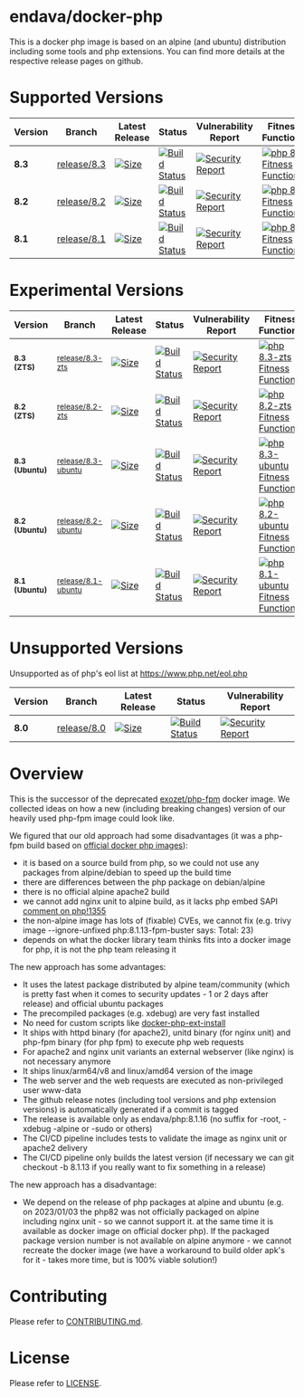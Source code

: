 # endava/docker-php

This is a docker php image is based on an alpine (and ubuntu) distribution including some tools and php extensions. You can find more details at the respective release pages on github.

# Supported Versions

| Version | Branch | Latest Release | Status | Vulnerability Report | Fitness Functions |
| --- | --- | --- | --- | --- | --- |
| **8.3** | [release/8.3](https://github.com/endava/docker-php/tree/release/8.3) | [![Size][size_83_badge]](https://github.com/endava/docker-php/releases/tag/8.3.10) | [![Build Status][github_actions_83_badge]][github_actions_83_link] | [![Security Report][security_report_83_badge]][security_report_83_link] | [![php 8.3 Fitness Functions](https://github.com/Endava/docker-php/actions/workflows/fitness-functions-release-8.3.yml/badge.svg)](https://github.com/Endava/docker-php/actions/workflows/fitness-functions-release-8.3.yml)
| **8.2** | [release/8.2](https://github.com/endava/docker-php/tree/release/8.2) | [![Size][size_82_badge]](https://github.com/endava/docker-php/releases/tag/8.2.22) | [![Build Status][github_actions_82_badge]][github_actions_82_link] | [![Security Report][security_report_82_badge]][security_report_82_link] | [![php 8.2 Fitness Functions](https://github.com/Endava/docker-php/actions/workflows/fitness-functions-release-8.2.yml/badge.svg)](https://github.com/Endava/docker-php/actions/workflows/fitness-functions-release-8.2.yml)
| **8.1** | [release/8.1](https://github.com/endava/docker-php/tree/release/8.1) | [![Size][size_81_badge]](https://github.com/endava/docker-php/releases/tag/8.1.29) | [![Build Status][github_actions_81_badge]][github_actions_81_link] | [![Security Report][security_report_81_badge]][security_report_81_link] | [![php 8.1 Fitness Functions](https://github.com/Endava/docker-php/actions/workflows/fitness-functions-release-8.1.yml/badge.svg)](https://github.com/Endava/docker-php/actions/workflows/fitness-functions-release-8.1.yml)

[github_actions_83_badge]: https://github.com/Endava/docker-php/actions/workflows/ci.yml/badge.svg?branch=release%2F8.3
[github_actions_83_link]: https://github.com/endava/docker-php/actions?query=branch%3Arelease%2F8.3
[security_report_83_badge]: https://github.com/endava/docker-php/releases/download/8.3.10/vulnerability-status.png
[security_report_83_link]: https://github.com/endava/docker-php/releases/download/8.3.10/vulnerability-report.html
[size_83_badge]: https://github.com/endava/docker-php/releases/download/8.3.10/size-status.png


[github_actions_82_badge]: https://github.com/Endava/docker-php/actions/workflows/ci.yml/badge.svg?branch=release%2F8.2
[github_actions_82_link]: https://github.com/endava/docker-php/actions?query=branch%3Arelease%2F8.2
[security_report_82_badge]: https://github.com/endava/docker-php/releases/download/8.2.22/vulnerability-status.png
[security_report_82_link]: https://github.com/endava/docker-php/releases/download/8.2.22/vulnerability-report.html
[size_82_badge]: https://github.com/endava/docker-php/releases/download/8.2.22/size-status.png


[github_actions_81_badge]: https://github.com/Endava/docker-php/actions/workflows/ci.yml/badge.svg?branch=release%2F8.1
[github_actions_81_link]: https://github.com/endava/docker-php/actions?query=branch%3Arelease%2F8.1
[security_report_81_badge]: https://github.com/endava/docker-php/releases/download/8.1.29/vulnerability-status.png
[security_report_81_link]: https://github.com/endava/docker-php/releases/download/8.1.29/vulnerability-report.html
[size_81_badge]: https://github.com/endava/docker-php/releases/download/8.1.29/size-status.png


# Experimental Versions

| Version | Branch | Latest Release | Status | Vulnerability Report | Fitness Functions |
| --- | --- | --- | --- | --- | --- |
| <sup>**8.3 (ZTS)**</sup> | <sup>[release/8.3-zts](https://github.com/endava/docker-php/tree/release/8.3-zts)</sup> | [![Size][size_83zts_badge]](https://github.com/endava/docker-php/releases/tag/8.3.3-zts) | [![Build Status][github_actions_83zts_badge]][github_actions_83zts_link] | [![Security Report][security_report_83zts_badge]][security_report_83zts_link] | [![php 8.3-zts Fitness Functions](https://github.com/Endava/docker-php/actions/workflows/fitness-functions-release-8.3-zts.yml/badge.svg)](https://github.com/Endava/docker-php/actions/workflows/fitness-functions-release-8.3-zts.yml)
| <sup>**8.2 (ZTS)**</sup> | <sup>[release/8.2-zts](https://github.com/endava/docker-php/tree/release/8.2-zts)</sup> | [![Size][size_82zts_badge]](https://github.com/endava/docker-php/releases/tag/8.2.16-zts) | [![Build Status][github_actions_82zts_badge]][github_actions_82zts_link] | [![Security Report][security_report_82zts_badge]][security_report_82zts_link] | [![php 8.2-zts Fitness Functions](https://github.com/Endava/docker-php/actions/workflows/fitness-functions-release-8.2-zts.yml/badge.svg)](https://github.com/Endava/docker-php/actions/workflows/fitness-functions-release-8.2-zts.yml)
| <sup>**8.3 (Ubuntu)**</sup> | <sup>[release/8.3-ubuntu](https://github.com/endava/docker-php/tree/release/8.3-ubuntu)</sup> | [![Size][size_83ubuntu_badge]](https://github.com/endava/docker-php/releases/tag/8.3.11-ubuntu) | [![Build Status][github_actions_83ubuntu_badge]][github_actions_83ubuntu_link] | [![Security Report][security_report_83ubuntu_badge]][security_report_83ubuntu_link] | [![php 8.3-ubuntu Fitness Functions](https://github.com/Endava/docker-php/actions/workflows/fitness-functions-release-8.3-ubuntu.yml/badge.svg)](https://github.com/Endava/docker-php/actions/workflows/fitness-functions-release-8.3-ubuntu.yml)
| <sup>**8.2 (Ubuntu)**</sup> | <sup>[release/8.2-ubuntu](https://github.com/endava/docker-php/tree/release/8.2-ubuntu)</sup> | [![Size][size_82ubuntu_badge]](https://github.com/endava/docker-php/releases/tag/8.2.21-ubuntu) | [![Build Status][github_actions_82ubuntu_badge]][github_actions_82ubuntu_link] | [![Security Report][security_report_82ubuntu_badge]][security_report_82ubuntu_link] | [![php 8.2-ubuntu Fitness Functions](https://github.com/Endava/docker-php/actions/workflows/fitness-functions-release-8.2-ubuntu.yml/badge.svg)](https://github.com/Endava/docker-php/actions/workflows/fitness-functions-release-8.2-ubuntu.yml)
| <sup>**8.1 (Ubuntu)**</sup> | <sup>[release/8.1-ubuntu](https://github.com/endava/docker-php/tree/release/8.1-ubuntu)</sup> | [![Size][size_81ubuntu_badge]](https://github.com/endava/docker-php/releases/tag/8.1.29-ubuntu) | [![Build Status][github_actions_81ubuntu_badge]][github_actions_81ubuntu_link] | [![Security Report][security_report_81ubuntu_badge]][security_report_81ubuntu_link] | [![php 8.1-ubuntu Fitness Functions](https://github.com/Endava/docker-php/actions/workflows/fitness-functions-release-8.1-ubuntu.yml/badge.svg)](https://github.com/Endava/docker-php/actions/workflows/fitness-functions-release-8.1-ubuntu.yml)

[github_actions_81ubuntu_badge]: https://github.com/endava/docker-php/actions/workflows/ci.yml/badge.svg?branch=release/8.1-ubuntu
[github_actions_81ubuntu_link]: https://github.com/endava/docker-php/actions?query=branch%3Arelease%2F8.1-ubuntu
[security_report_81ubuntu_badge]: https://github.com/endava/docker-php/releases/download/8.1.29-ubuntu/vulnerability-status.png
[security_report_81ubuntu_link]: https://github.com/endava/docker-php/releases/download/8.1.29-ubuntu/vulnerability-report.html
[size_81ubuntu_badge]: https://github.com/endava/docker-php/releases/download/8.1.29-ubuntu/size-status.png

[github_actions_82ubuntu_badge]: https://github.com/endava/docker-php/actions/workflows/ci.yml/badge.svg?branch=release/8.2-ubuntu
[github_actions_82ubuntu_link]: https://github.com/endava/docker-php/actions?query=branch%3Arelease%2F8.2-ubuntu
[security_report_82ubuntu_badge]: https://github.com/endava/docker-php/releases/download/8.2.21-ubuntu/vulnerability-status.png
[security_report_82ubuntu_link]: https://github.com/endava/docker-php/releases/download/8.2.21-ubuntu/vulnerability-report.html
[size_82ubuntu_badge]: https://github.com/endava/docker-php/releases/download/8.2.21-ubuntu/size-status.png

[github_actions_83ubuntu_badge]: https://github.com/endava/docker-php/actions/workflows/ci.yml/badge.svg?branch=release/8.3-ubuntu
[github_actions_83ubuntu_link]: https://github.com/endava/docker-php/actions?query=branch%3Arelease%2F8.3-ubuntu
[security_report_83ubuntu_badge]: https://github.com/endava/docker-php/releases/download/8.3.11-ubuntu/vulnerability-status.png
[security_report_83ubuntu_link]: https://github.com/endava/docker-php/releases/download/8.3.11-ubuntu/vulnerability-report.html
[size_83ubuntu_badge]: https://github.com/endava/docker-php/releases/download/8.3.11-ubuntu/size-status.png

[github_actions_82zts_badge]: https://github.com/endava/docker-php/actions/workflows/ci.yml/badge.svg?branch=release/8.2-zts
[github_actions_82zts_link]: https://github.com/endava/docker-php/actions?query=branch%3Arelease%2F8.2-zts
[security_report_82zts_badge]: https://github.com/endava/docker-php/releases/download/8.2.16-zts/vulnerability-status.png
[security_report_82zts_link]: https://github.com/endava/docker-php/releases/download/8.2.16-zts/vulnerability-report.html
[size_82zts_badge]: https://github.com/endava/docker-php/releases/download/8.2.16-zts/size-status.png

[github_actions_83zts_badge]: https://github.com/endava/docker-php/actions/workflows/ci.yml/badge.svg?branch=release/8.3-zts
[github_actions_83zts_link]: https://github.com/endava/docker-php/actions?query=branch%3Arelease%2F8.3-zts
[security_report_83zts_badge]: https://github.com/endava/docker-php/releases/download/8.3.3-zts/vulnerability-status.png
[security_report_83zts_link]: https://github.com/endava/docker-php/releases/download/8.3.3-zts/vulnerability-report.html
[size_83zts_badge]: https://github.com/endava/docker-php/releases/download/8.3.3-zts/size-status.png

# Unsupported Versions

Unsupported as of php's eol list at https://www.php.net/eol.php

| Version | Branch | Latest Release | Status | Vulnerability Report |
| --- | --- | --- | --- | --- |
| **8.0** | [release/8.0](https://github.com/endava/docker-php/tree/release/8.0) | [![Size][size_80_badge]](https://github.com/endava/docker-php/releases/tag/8.0.30) | [![Build Status][github_actions_80_badge]][github_actions_80_link] | [![Security Report][security_report_80_badge]][security_report_80_link]

[github_actions_80_badge]: https://github.com/Endava/docker-php/actions/workflows/ci.yml/badge.svg?branch=release%2F8.0
[github_actions_80_link]: https://github.com/endava/docker-php/actions?query=branch%3Arelease%2F8.0
[security_report_80_badge]: https://github.com/endava/docker-php/releases/download/8.0.30/vulnerability-status.png
[security_report_80_link]: https://github.com/endava/docker-php/releases/download/8.0.30/vulnerability-report.html
[size_80_badge]: https://github.com/endava/docker-php/releases/download/8.0.30/size-status.png

# Overview

This is the successor of the deprecated [exozet/php-fpm](https://hub.docker.com/r/exozet/php-fpm/) docker image. We collected ideas on how a new (including breaking changes) version of our heavily used php-fpm image could look like.

We figured that our old approach had some disadvantages (it was a php-fpm build based on [official docker php images](https://hub.docker.com/_/php)):

* it is based on a source build from php, so we could not use any packages from alpine/debian to speed up the build time
* there are differences between the php package on debian/alpine 
* there is no official alpine apache2 build
* we cannot add nginx unit to alpine build, as it lacks php embed SAPI [comment on php!1355](https://github.com/docker-library/php/pull/1355#issuecomment-1352087633)
* the non-alpine image has lots of (fixable) CVEs, we cannot fix (e.g. trivy image --ignore-unfixed php:8.1.13-fpm-buster says: Total: 23)
* depends on what the docker library team thinks fits into a docker image for php, it is not the php team releasing it

The new approach has some advantages:

* It uses the latest package distributed by alpine team/community (which is pretty fast when it comes to security updates - 1 or 2 days after release) and official ubuntu packages
* The precompiled packages (e.g. xdebug) are very fast installed
* No need for custom scripts like [docker-php-ext-install](https://github.com/docker-library/php/blob/master/docker-php-ext-install)
* It ships with httpd binary (for apache2), unitd binary (for nginx unit) and php-fpm binary (for php fpm) to execute php web requests
* For apache2 and nginx unit variants an external webserver (like nginx) is not necessary anymore 
* It ships linux/arm64/v8 and linux/amd64 version of the image
* The web server and the web requests are executed as non-privileged user www-data
* The github release notes (including tool versions and php extension versions) is automatically generated if a commit is tagged
* The release is available only as endava/php:8.1.16 (no suffix for -root, -xdebug -alpine or -sudo or others)
* The CI/CD pipeline includes tests to validate the image as nginx unit or apache2 delivery
* The CI/CD pipeline only builds the latest version (if necessary we can git checkout -b 8.1.13 if you really want to fix something in a release)

The new approach has a disadvantage:

* We depend on the release of php packages at alpine and ubuntu (e.g. on 2023/01/03 the php82 was not officially packaged on alpine including nginx unit - so we cannot support it. at the same time it is available as docker image on official docker php). If the packaged package version number is not available on alpine anymore - we cannot recreate the docker image (we have a workaround to build older apk's for it - takes more time, but is 100% viable solution!)



# Contributing
Please refer to [CONTRIBUTING.md](CONTRIBUTING.md). 

# License
Please refer to [LICENSE](LICENSE). 

